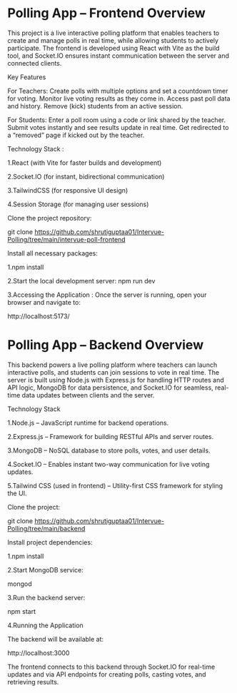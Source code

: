 ﻿# Polling App – Frontend Overview

This project is a live interactive polling platform that enables teachers to create and manage polls in real time, while allowing students to actively participate. The frontend is developed using React with Vite as the build tool, and Socket.IO ensures instant communication between the server and connected clients.

Key Features

For Teachers:
Create polls with multiple options and set a countdown timer for voting.
Monitor live voting results as they come in.
Access past poll data and history.
Remove (kick) students from an active session.

For Students:
Enter a poll room using a code or link shared by the teacher.
Submit votes instantly and see results update in real time.
Get redirected to a “removed” page if kicked out by the teacher.

Technology Stack : 

1.React (with Vite for faster builds and development)

2.Socket.IO (for instant, bidirectional communication)

3.TailwindCSS (for responsive UI design)

4.Session Storage (for managing user sessions)

Clone the project repository:

git clone https://github.com/shrutiguptaa01/Intervue-Polling/tree/main/intervue-poll-frontend


Install all necessary packages:

1.npm install

2.Start the local development server:
npm run dev

3.Accessing the Application : Once the server is running, open your browser and navigate to:

http://localhost:5173/

# Polling App – Backend Overview

This backend powers a live polling platform where teachers can launch interactive polls, and students can join sessions to vote in real time. The server is built using Node.js with Express.js for handling HTTP routes and API logic, MongoDB for data persistence, and Socket.IO for seamless, real-time data updates between clients and the server.

Technology Stack

1.Node.js – JavaScript runtime for backend operations.

2.Express.js – Framework for building RESTful APIs and server routes.

3.MongoDB – NoSQL database to store polls, votes, and user details.

4.Socket.IO – Enables instant two-way communication for live voting updates.

5.Tailwind CSS (used in frontend) – Utility-first CSS framework for styling the UI.


Clone the project:

git clone https://github.com/shrutiguptaa01/Intervue-Polling/tree/main/backend


Install project dependencies:

1.npm install


2.Start MongoDB service:

mongod


3.Run the backend server:

npm start

4.Running the Application

The backend will be available at:

http://localhost:3000



The frontend connects to this backend through Socket.IO for real-time updates and via API endpoints for creating polls, casting votes, and retrieving results.
